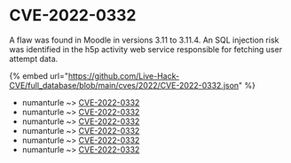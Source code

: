 # CVE-2022-0332

A flaw was found in Moodle in versions 3.11 to 3.11.4. An SQL injection risk was identified in the h5p activity web service responsible for fetching user attempt data.

{% embed url="https://github.com/Live-Hack-CVE/full_database/blob/main/cves/2022/CVE-2022-0332.json" %}


* numanturle ~> [CVE-2022-0332](https://www.alice-snow.ru/2022/database/cve-2022-0332/cve-2022-0332-numanturle)
* numanturle ~> [CVE-2022-0332](https://www.alice-snow.ru/2022/database/cve-2022-0332/cve-2022-0332-numanturle)
* numanturle ~> [CVE-2022-0332](https://www.alice-snow.ru/2022/database/cve-2022-0332/cve-2022-0332-numanturle)
* numanturle ~> [CVE-2022-0332](https://www.alice-snow.ru/2022/database/cve-2022-0332/cve-2022-0332-numanturle)
* numanturle ~> [CVE-2022-0332](https://www.alice-snow.ru/2022/database/cve-2022-0332/cve-2022-0332-numanturle)
* numanturle ~> [CVE-2022-0332](https://www.alice-snow.ru/2022/database/cve-2022-0332/cve-2022-0332-numanturle)